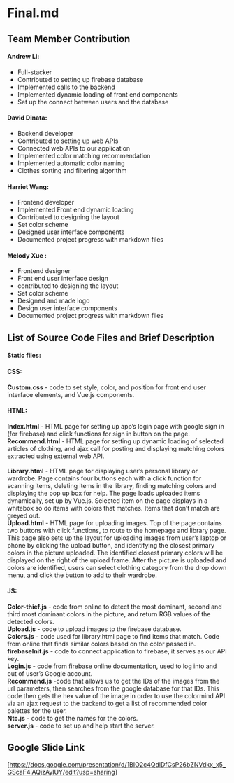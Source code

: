 # Final.md
## Team Member Contribution
#### Andrew Li: 
* Full-stacker
* Contributed to setting up firebase database
* Implemented calls to the backend
* Implemented dynamic loading of front end components
* Set up the connect between users and the database

#### David Dinata: 
* Backend developer
* Contributed to setting up web APIs 
* Connected web APIs to our application
* Implemented color matching recommendation 
* Implemented automatic color naming
* Clothes sorting and filtering algorithm

#### Harriet Wang: 
* Frontend developer
* Implemented Front end dynamic loading
* Contributed to designing the layout
* Set color scheme
* Designed user interface components 
* Documented project progress with markdown files

#### Melody Xue : 
* Frontend designer
* Front end user interface design
* contributed to designing the layout
* Set color scheme
* Designed and made logo
* Design user interface components
* Documented project progress with markdown files

## List of Source Code Files and Brief Description 
#### Static files: 
#### CSS: 
**Custom.css** - code to set style, color, and position for front end user interface elements, and Vue.js components. 
#### HTML: 
**Index.html** - HTML page for setting up app’s login page with google sign in (for firebase) and click functions for sign in button on the page.<br/>
**Recommend.html** - HTML page for setting up dynamic loading of selected articles of clothing, and ajax call for posting and displaying matching colors extracted using external web API.<br/> 	
**Library.html** - HTML page for displaying user’s personal library or wardrobe. Page contains four buttons each with a click function for scanning items, deleting items in the library, finding matching colors and displaying the pop up box for help. The page loads uploaded items dynamically, set up by Vue.js. Selected item on the page displays in a whitebox so do items with colors that matches. Items that don’t match are greyed out.<br/>
**Upload.html** - HTML page for uploading images. Top of the page contains two buttons with click functions, to route to the homepage and library page. This page also sets up the layout for uploading images from user’s laptop or phone by clicking the upload button, and identifying the closest primary colors in the picture uploaded. The identified closest primary colors will be displayed on the right of the upload frame. After the picture is uploaded and colors are identified, users can select clothing category from the drop down menu, and click the button to add to their wardrobe.<br/>
#### JS:
**Color-thief.js** - code from online to detect the most dominant, second and third most dominant colors in the picture, and return RGB values of the detected colors.<br/>
**Upload.js** - code to upload images to the firebase database.<br/>
**Colors.js** - code used for library.html page to find items that match. Code from online that finds similar colors based on the color passed in.<br/>
**firebaseInit.js** - code to connect application to firebase, it serves as our API key.<br/>
**Login.js** - code from firebase online documentation, used to log into and out of user’s Google account.<br/> 
**Recommend.js** -code that allows us to get the IDs of the images from the url parameters, then searches from the google database for that IDs. This code then gets the hex value of the image in order to use the colormind API via an ajax request to the backend to get a list of recommended color palettes for the user.<br/> 
**Ntc.js** - code to get the names for the colors.<br/>
**server.js** - code to set up and help start the server.<br/> 


## Google Slide Link
[https://docs.google.com/presentation/d/1BIO2c4QdlDfCsP26bZNVdkx_x5_GScaF4iAQjzAylUY/edit?usp=sharing]
